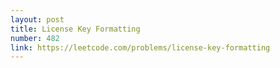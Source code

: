 ```yaml
---
layout: post
title: License Key Formatting
number: 482
link: https://leetcode.com/problems/license-key-formatting
---
```

